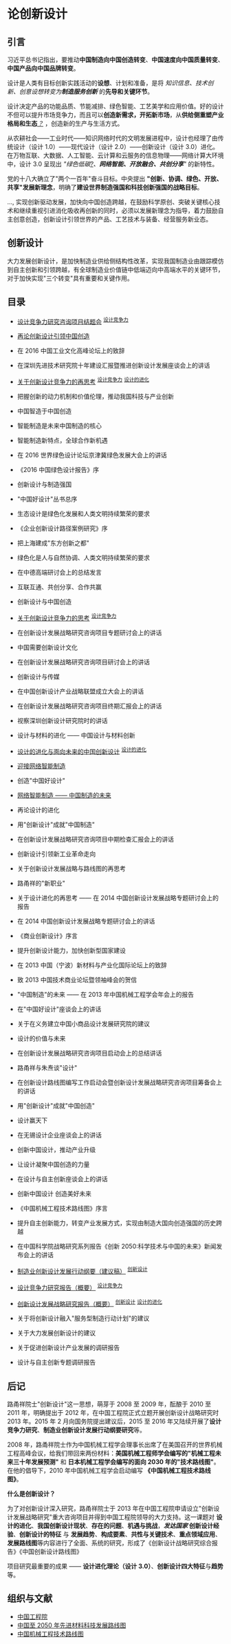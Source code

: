 # 论创新设计

## 引言

习近平总书记指出，要推动**中国制造向中国创造转变**、**中国速度向中国质量转变**、**中国产品向中国品牌转变**。

设计是人类有目标创新实践活动的**设想**、计划和准备，是将 _知识信息、技术创新、创意设想转变为**制造服务创新**_ 的**先导和关键环节**。

设计决定产品的功能品质、节能减排、绿色智能、工艺美学和应用价值。好的设计不但可以提升市场竞争力，而且可以**创造新需求，开拓新市场**，从**供给侧重塑产业格局和生态**_[？]()_ ，创造新的生产与生活方式。

从农耕社会——工业时代——知识网络时代的文明发展进程中，设计也经理了由传统设计（设计 1.0）——现代设计（设计 2.0）——创新设计（设计 3.0）进化。在万物互联、大数据、人工智能、云计算和云服务的信息物理——网络计算大环境中，设计 3.0 呈现出 _"绿色低碳[?]()、**网络智能、开放融合、共创分享**"_ 的新特性。

党的十八大确立了"两个一百年"奋斗目标。中央提出 **"创新、协调、绿色、开放、共享"发展新理念**，明确了**建设世界制造强国和科技创新强国的战略目标**。

..., 实现创新驱动发展，加快向中国创造跨越，在鼓励科学原创、突破关键核心技术和继续重视引进消化吸收再创新的同时，必须以发展新理念为指导，着力鼓励自主创意创造，创新设计引领世界的产品、工艺技术与装备、经营服务新业态。

## 创新设计

大力发展创新设计，是加快制造业供给侧结构性改革，实现我国制造业由跟踪模仿到自主创新和引领跨越，有全球制造业价值链中低端迈向中高端水平的关键环节，对于加快实现"三个转变"具有重要和关键作用。

## 目录

- [设计竞争力研究咨询项目结题会](./设计竞争力研究咨询项目结题会.md) <sup>[设计竞争力](../../考研/设计前沿与创新设计理论/设计竞争力.md)</sup>
- [再论创新设计引领中国创造](./再论创新设计引领中国创造.md)
- 在 2016 中国工业文化高峰论坛上的致辞
- 在深圳先进技术研究院十年建设汇报暨推进创新设计发展座谈会上的讲话
- [关于创新设计竞争力的再思考](./关于创新设计竞争力的再思考.md) <sup>[设计竞争力](../../考研/设计前沿与创新设计理论/设计竞争力.md)</sup> <sup>[设计的进化](../../考研/设计前沿与创新设计理论/设计的进化.md)</sup>
- 把握创新的动力机制和价值伦理，推动我国科技与产业创新
- 中国智造于中国创造
- 智能制造是未来中国制造的核心
- 智能制造新特点，全球合作新机遇
- 在 2016 世界绿色设计论坛京津冀绿色发展大会上的讲话
- 《2016 中国绿色设计报告》序
- 创新设计与制造强国
- "中国好设计"丛书总序
- 生态设计是绿色化发展和人类文明持续繁荣的要求
- 《企业创新设计路径案例研究》序
- 把上海建成"东方创新之都"
- 绿色化是人与自然协调、人类文明持续繁荣的要求
- 在中德高端研讨会上的总结发言
- 互联互通、共创分享、合作共赢
- 创新设计与中国创造
- [关于创新设计竞争力的思考](./关于创新设计竞争力的思考.md) <sup>[设计竞争力](../../考研/设计前沿与创新设计理论/设计竞争力.md)</sup>
- 在创新设计发展战略研究咨询项目专题研讨会上的讲话
- 中国需要创新设计文化
- 在创新设计发展战略研究咨询项目研讨会上的讲话
- 创新设计与传媒
- 在中国创新设计产业战略联盟成立大会上的讲话
- 在创新设计发展战略研究咨询项目终期汇报会上的讲话
- 视察深圳创新设计研究院时的讲话
- 设计与材料的进化 —— 中国设计与材料创新
- [设计的进化与面向未来的中国创新设计](./设计的进化与面向未来的中国创新设计.md) <sup>[设计的进化](../../考研/设计前沿与创新设计理论/设计的进化.md)</sup>
- [迎接网络智能制造](./迎接网络智能制造.md)
- 创造"中国好设计"
- [网络智能制造 —— 中国制造的未来](./网络智能制造.md)
- 再论设计的进化
- 用"创新设计"成就"中国制造"
- 在创新设计发展战略研究咨询项目中期检查汇报会上的讲话
- 创新设计引领新工业革命走向
- 关于创新设计发展战略与路线图的再思考
- 路甬祥的"新职业"
- 关于设计进化的再思考 —— 在 2014 中国创新设计发展战略专题研讨会上的报告
- 在 2014 中国创新设计发展战略专题研讨会上的讲话
- 《商业创新设计》序言
- 提升创新设计能力，加快创新型国家建设
- 在 2013 中国（宁波）新材料与产业化国际论坛上的致辞
- 致 2013 中国技术商业论坛暨领袖峰会的贺信
- "中国制造"的未来 —— 在 2013 年中国机械工程学会年会上的报告
- 在"中国好设计"座谈会上的讲话
- 关于在义务建立中国小商品设计发展研究院的建议
- 设计的价值与未来
- 在创新设计发展战略研究咨询项目启动会上的总结讲话
- 路甬祥与朱焘谈"设计"
- 在创新设计路线图编写工作启动会暨创新设计发展战略研究咨询项目筹备会上的讲话
- 用"创新设计"成就"中国创造"
- 设计赢天下
- 在无锡设计企业座谈会上的讲话
- 创新中国设计，推动产业升级
- 让设计凝聚中国创造的力量
- 在设计与自主创新座谈会上的讲话
- 创新中国设计 创造美好未来
- 《中国机械工程技术路线图》序言
- 提升自主创新能力，转变产业发展方式，实现由制造大国向创造强国的历史跨越
- 在中国科学院战略研究系列报告《创新 2050:科学技术与中国的未来》新闻发布会上的讲话

- [制造业创新设计发展行动纲要（建议稿）](./制造业创新设计发展行动纲要.md) <sup>[创新设计](../../考研/设计前沿与创新设计理论/创新设计.md)</sup>
- [设计竞争力研究报告（概要）](./设计竞争力研究报告（概要）.md) <sup>[设计竞争力](../../考研/设计前沿与创新设计理论/设计竞争力.md)</sup>
- [创新设计发展战略研究报告（概要）](./创新设计发展战略研究报告.md) <sup>[创新设计](../../考研/设计前沿与创新设计理论/创新设计.md)</sup> <sup>[设计的进化](../../考研/设计前沿与创新设计理论/设计的进化.md)</sup>
- 关于将创新设计融入"服务型制造行动计划"的建议
- 关于大力发展创新设计的建议
- 关于促进创新设计产业发展的调研报告
- 设计与自主创新专题调研报告

## 后记

路甬祥院士"创新设计"这一思想，萌芽于 2008 至 2009 年，酝酿于 2010 至 2011 年，明确提出于 2012 年，在中国工程院正式立题开展创新设计战略研究时 2013 年。2015 年 2 月向国务院提出建议后，2015 至 2016 年又陆续开展了**设计竞争力研究**、**制造业创新设计发展行动纲要研究**等。

2008 年，路甬祥院士作为中国机械工程学会理事长出席了在美国召开的世界机械工程高峰会议，给我们带回来两份材料：**美国机械工程师学会编写的"机械工程未来三十年发展预测"** 和 **日本机械工程学会编写的面向 2030 年的"技术路线图"**。在他的倡导下，2010 年中国机械工程学会启动编写 **《中国机械工程技术路线图》**。

**什么是创新设计？**

为了对创新设计深入研究，路甬祥院士于 2013 年在中国工程院申请设立"创新设计发展战略研究"重大咨询项目并得到中国工程院领导的大力支持。这一课题对 **设计的进化**、**我国创新设计现状**、**存在的问题**、**机遇与挑战**，**_发达国家_ 创新设计经验**、**创新设计的特征** 与 **发展趋势**、**构成要素**、**共性与关键技术**、**重点领域应用**、**发展路线图**等内容进行了全面、系统的研究，形成了《创新设计战略研究综合报告》《中国创新设计路线图》

项目研究最重要的成果 —— **设计进化理论（设计 3.0）**、**创新设计四大特征**与**趋势**等。

## 组织与文献

- [中国工程院](https://www.cae.cn/cae/html/main/index.html)
- [中国至 2050 年先进材料科技发展路线图](https://book.douban.com/subject/3893538/)
- [中国机械工程技术路线图](https://item.jd.com/12072964.html)
